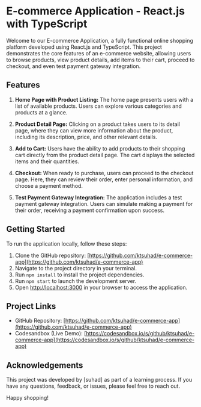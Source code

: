 # E-commerce Application - React.js with TypeScript

Welcome to our E-commerce Application, a fully functional online shopping platform developed using React.js and TypeScript. This project demonstrates the core features of an e-commerce website, allowing users to browse products, view product details, add items to their cart, proceed to checkout, and even test payment gateway integration. 

## Features

1. **Home Page with Product Listing:** The home page presents users with a list of available products. Users can explore various categories and products at a glance.

2. **Product Detail Page:** Clicking on a product takes users to its detail page, where they can view more information about the product, including its description, price, and other relevant details.

3. **Add to Cart:** Users have the ability to add products to their shopping cart directly from the product detail page. The cart displays the selected items and their quantities.

4. **Checkout:** When ready to purchase, users can proceed to the checkout page. Here, they can review their order, enter personal information, and choose a payment method.

5. **Test Payment Gateway Integration:** The application includes a test payment gateway integration. Users can simulate making a payment for their order, receiving a payment confirmation upon success.

## Getting Started

To run the application locally, follow these steps:

1. Clone the GitHub repository: [https://github.com/ktsuhad/e-commerce-app](https://github.com/ktsuhad/e-commerce-app)
2. Navigate to the project directory in your terminal.
3. Run `npm install` to install the project dependencies.
4. Run `npm start` to launch the development server.
5. Open [http://localhost:3000](http://localhost:3000) in your browser to access the application.

## Project Links

- GitHub Repository: [https://github.com/ktsuhad/e-commerce-app](https://github.com/ktsuhad/e-commerce-app)
- Codesandbox (Live Demo): [https://codesandbox.io/s/github/ktsuhad/e-commerce-app](https://codesandbox.io/s/github/ktsuhad/e-commerce-app)

## Acknowledgements

This project was developed by [suhad] as part of a learning process. If you have any questions, feedback, or issues, please feel free to reach out.

Happy shopping!


